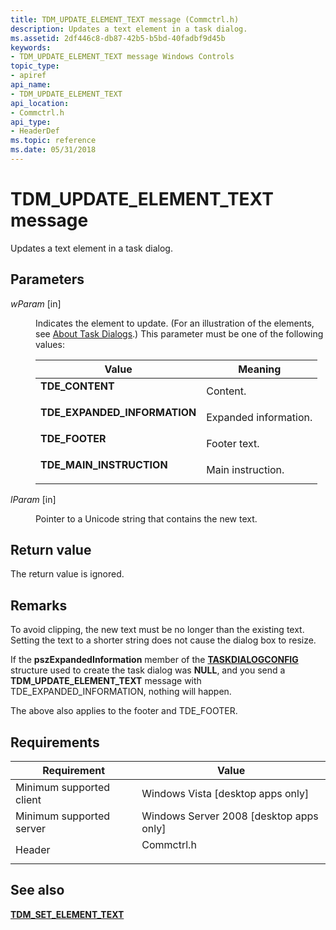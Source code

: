 ```yaml
---
title: TDM_UPDATE_ELEMENT_TEXT message (Commctrl.h)
description: Updates a text element in a task dialog.
ms.assetid: 2df446c8-db87-42b5-b5bd-40fadbf9d45b
keywords:
- TDM_UPDATE_ELEMENT_TEXT message Windows Controls
topic_type:
- apiref
api_name:
- TDM_UPDATE_ELEMENT_TEXT
api_location:
- Commctrl.h
api_type:
- HeaderDef
ms.topic: reference
ms.date: 05/31/2018
---
```


# TDM\_UPDATE\_ELEMENT\_TEXT message

Updates a text element in a task dialog.

## Parameters

<dl> <dt>

*wParam* \[in\]
</dt> <dd>

Indicates the element to update. (For an illustration of the elements, see [About Task Dialogs](task-dialogs-overview.md).) This parameter must be one of the following values:



| Value                                                                                                                                                                                           | Meaning                          |
|-------------------------------------------------------------------------------------------------------------------------------------------------------------------------------------------------|----------------------------------|
| <span id="TDE_CONTENT"></span><span id="tde_content"></span><dl> <dt>**TDE\_CONTENT**</dt> </dl>                                         | Content.<br/>              |
| <span id="TDE_EXPANDED_INFORMATION"></span><span id="tde_expanded_information"></span><dl> <dt>**TDE\_EXPANDED\_INFORMATION**</dt> </dl> | Expanded information.<br/> |
| <span id="TDE_FOOTER"></span><span id="tde_footer"></span><dl> <dt>**TDE\_FOOTER**</dt> </dl>                                            | Footer text.<br/>          |
| <span id="TDE_MAIN_INSTRUCTION"></span><span id="tde_main_instruction"></span><dl> <dt>**TDE\_MAIN\_INSTRUCTION**</dt> </dl>             | Main instruction.<br/>     |



 

</dd> <dt>

*lParam* \[in\]
</dt> <dd>

Pointer to a Unicode string that contains the new text.

</dd> </dl>

## Return value

The return value is ignored.

## Remarks

To avoid clipping, the new text must be no longer than the existing text. Setting the text to a shorter string does not cause the dialog box to resize.

If the **pszExpandedInformation** member of the [**TASKDIALOGCONFIG**](/windows/desktop/api/Commctrl/ns-commctrl-taskdialogconfig) structure used to create the task dialog was **NULL**, and you send a **TDM\_UPDATE\_ELEMENT\_TEXT** message with TDE\_EXPANDED\_INFORMATION, nothing will happen.

The above also applies to the footer and TDE\_FOOTER.

## Requirements



| Requirement | Value |
|-------------------------------------|---------------------------------------------------------------------------------------|
| Minimum supported client<br/> | Windows Vista \[desktop apps only\]<br/>                                        |
| Minimum supported server<br/> | Windows Server 2008 \[desktop apps only\]<br/>                                  |
| Header<br/>                   | <dl> <dt>Commctrl.h</dt> </dl> |



## See also

<dl> <dt>

[**TDM\_SET\_ELEMENT\_TEXT**](tdm-set-element-text.md)
</dt> </dl>

 

 





